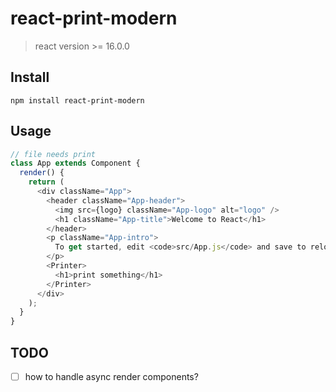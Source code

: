 # react-print-modern
> react version >= 16.0.0

## Install

```
npm install react-print-modern
```

## Usage

```js
// file needs print
class App extends Component {
  render() {
    return (
      <div className="App">
        <header className="App-header">
          <img src={logo} className="App-logo" alt="logo" />
          <h1 className="App-title">Welcome to React</h1>
        </header>
        <p className="App-intro">
          To get started, edit <code>src/App.js</code> and save to reload.
        </p>
        <Printer>
          <h1>print something</h1>
        </Printer>
      </div>
    );
  }
}
```

## TODO
- [ ] how to handle async render components?